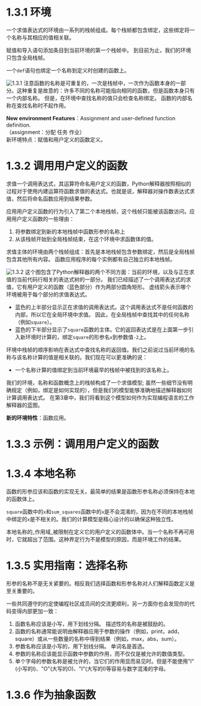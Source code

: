 # 1.3.1 环境
一个求值表达式的环境由一系列的栈帧组成。每个栈帧都包含绑定，这些绑定将一个名称与其相应的值相关联。

赋值和导入语句添加条目到当前环境的第一个栈帧中。 到目前为止，我们的环境只包含全局栈帧。

一个`def`语句也绑定一个名称到定义时创建的函数上。

![1.3.1]()
注意函数的名称是可重复的，一次是栈帧中，一次作为函数本身的一部分。这种重复是故意的：许多不同的名称可能指向相同的函数，但是函数本身只有一个内部名称。
但是，在环境中查找名称的值只会检查名称绑定。 函数的内部名称在查找名称时不起作用。

__New environment Features__：Assignment and user-defined function definition.  
（assignment：分配 任务 作业）  
新环境特点：赋值和用户定义的函数定义。

# 1.3.2 调用用户定义的函数
求值一个调用表达式，其运算符命名用户定义的函数，Python解释器按照相似的过程对于使用内建运算符函数求值的表达式。也就是说，解释器对操作数表达式求值，然后将命名函数应用到结果参数。

应用用户定义函数的行为引入了第二个本地栈帧，这个栈帧只能被该函数访问。应用用户定义函数的一些理由：
1. 将参数绑定到新的本地栈帧中函数形参的名称上
2. 从该栈帧开始到全局栈帧结束，在这个环境中求函数体的值。

求值主体的环境由两个栈帧组成：首先是本地栈帧包含参数绑定，然后是全局栈帧包含其他所有内容。 函数应用程序的每个实例都有自己独立的本地栈帧。

![1.3.2]()
这个图包含了Python解释器的两个不同方面：当前的环境，以及与正在求值的当前代码行相关的表达式树的一部分。 我们已经描述了一个调用表达式的求值，它有用户定义的函数（蓝色部分）作为两部分圆角矩形。 虚线箭头表示哪个环境被用于每个部分的求值表达式。
- 蓝色的上半部分显示正在求值的调用表达式。这个调用表达式不是任何函数的内部，所以它在全局环境中求值。 因此，在全局栈帧中查找其中的任何名称（例如`square`）。
- 蓝色的下半部分显示了`square`函数的主体。它的返回表达式是在上面第一步引入新环境时计算的，绑定`square`的形参名`x`到参数值`-2`上。

环境中栈帧的顺序影响在表达式中查找名称的返回值。我们之前说过当前环境的名称与该名称计算的值是相关联的。我们现在可以更准确的说：
- 一个名称计算的值绑定到当前环境最早的栈帧中被找到的该名称上。

我们的环境，名称和函数概念上的栈帧构成了一个求值模型; 虽然一些细节没有明确规定（例如，绑定是如何实现的），但是我们的模型能够准确地描述解释器如何计算调用表达式。 在第3章中，我们将看到这个模型如何作为实现编程语言的工作解释器的蓝图。

__新的环境特性__：函数应用。

# 1.3.3 示例：调用用户定义的函数

# 1.3.4 本地名称
函数的形参应该和函数的实现无关。最简单的结果是函数形参名称必须保持在本地的函数体上。

`square`函数中的`x`和`sum_squares`函数中的`x`是不会混淆的，因为在不同的本地栈帧中绑定的`x`是不相关的。我们的计算模型是精心设计的以确保这种独立性。

本地名称的_作用域_被限制在定义它的用户定义的函数体中。当一个名称不再可用时，它就超出了范围。这种界定行为不是模型的原因，而是环境工作的结果。

# 1.3.5 实用指南：选择名称
形参的名称不是无关紧要的。相反我们选择函数和形参名称对人们解释函数定义是至关重要的。

一些共同遵守的约定使编程社区成员间的交流更顺利，另一方面你也会发现你的代码变得内部更加一致：
1. 函数名称应该是小写，用下划线分隔。 描述性的名称是被鼓励的。
2. 函数的名称通常能说明由解释器应用于参数的操作（例如，print，add，square）或从一些数量的名称中得到结果（例如，max，abs，sum）。
3. 参数名称应该是小写的，用下划线分隔。 单词名是首选。
4. 参数的名称应该能显示函数中参数的作用，而不仅仅是被允许的数值类型。
5. 单个字母的参数名称是被允许的，当它们的作用显而易见时。但是不能使用"l"(小写的l)、"O"(大写的O)、"I"(大写的I)等容易与数字混淆的字母。

# 1.3.6 作为抽象函数
